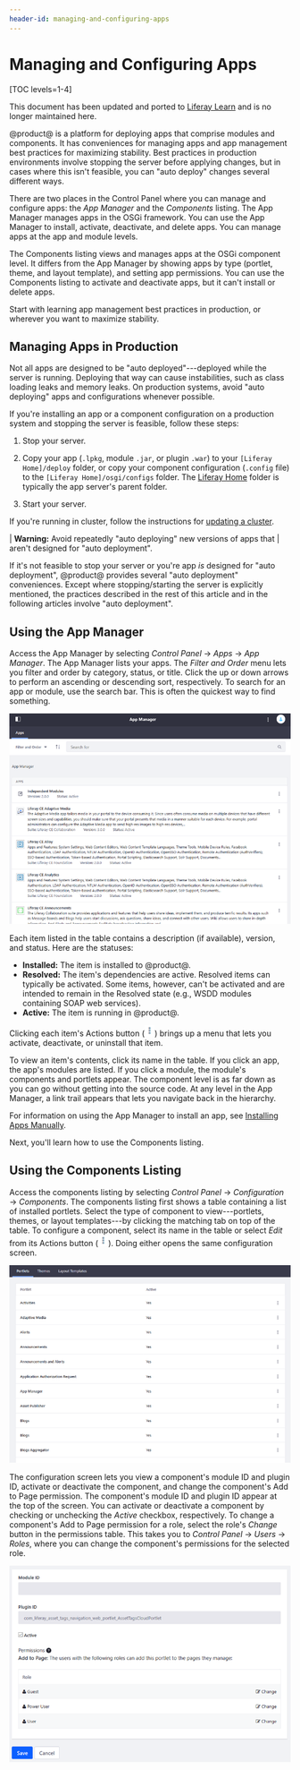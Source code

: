 ```yaml
---
header-id: managing-and-configuring-apps
---
```


# Managing and Configuring Apps

[TOC levels=1-4]

<aside class="alert alert-info">
  <span class="wysiwyg-color-blue120">This document has been updated and ported to <a href="https://learn.liferay.com/dxp/latest/en/system-administration/installing-and-managing-apps/managing-apps.html">Liferay Learn</a> and is no longer maintained here.</span>
</aside>

@product@ is a platform for deploying apps that comprise modules and components.
It has conveniences for managing apps and app management best practices for
maximizing stability. Best practices in production environments involve stopping
the server before applying changes, but in cases where this isn't feasible, you
can "auto deploy" changes several different ways.

There are two places in the Control Panel where you can manage and configure
apps: the *App Manager* and the *Components* listing. The App Manager manages
apps in the OSGi framework. You can use the App Manager to install, activate,
deactivate, and delete apps. You can manage apps at the app and module levels.

The Components listing views and manages apps at the OSGi component level. It
differs from the App Manager by showing apps by type (portlet, theme, and layout
template), and setting app permissions. You can use the Components listing to
activate and deactivate apps, but it can't install or delete apps.

Start with learning app management best practices in production, or wherever you
want to maximize stability.

## Managing Apps in Production

Not all apps are designed to be "auto deployed"---deployed while the server is
running. Deploying that way can cause instabilities, such as class loading leaks
and memory leaks. On production systems, avoid "auto deploying" apps and
configurations whenever possible.

If you're installing an app or a component configuration on a production system
and stopping the server is feasible, follow these steps:

1.  Stop your server.

2.  Copy your app (`.lpkg`, module `.jar`, or plugin `.war`) to your `[Liferay
    Home]/deploy` folder, or copy your component configuration (`.config` file)
    to the `[Liferay Home]/osgi/configs` folder. The [Liferay
    Home](/docs/7-2/deploy/-/knowledge_base/d/liferay-home) folder is typically
    the app server's parent folder.

3.  Start your server.

If you're running in cluster, follow the instructions for
[updating a cluster](/docs/7-2/deploy/-/knowledge_base/d/updating-a-cluster).

| **Warning:** Avoid repeatedly "auto deploying" new versions of apps that
| aren't designed for "auto deployment".

If it's not feasible to stop your server or you're app *is* designed for "auto
deployment", @product@ provides several "auto deployment" conveniences. Except
where stopping/starting the server is explicitly mentioned, the practices
described in the rest of this article and in the following articles involve
"auto deployment".

## Using the App Manager

Access the App Manager by selecting *Control Panel* &rarr; *Apps* &rarr; *App
Manager*. The App Manager lists your apps. The *Filter and Order* menu lets you
filter and order by category, status, or title. Click the up or down arrows to
perform an ascending or descending sort, respectively. To search for an app or
module, use the search bar. This is often the quickest way to find something.

![Figure 1: The App Manager lets you manage the apps, modules, and components installed in your @product@ instance.](../../images/app-manager.png)

Each item listed in the table contains a description (if available), version,
and status. Here are the statuses:

-   **Installed:** The item is installed to @product@.
-   **Resolved:** The item's dependencies are active. Resolved items can
    typically be activated. Some items, however, can't be  activated and are
    intended to remain in the Resolved state (e.g., WSDD modules containing
    SOAP web services).
-   **Active:** The item is running in @product@.

Clicking each item's Actions button (![Actions](../../images/icon-actions.png))
brings up a menu that lets you activate, deactivate, or uninstall that item.

To view an item's contents, click its name in the table. If you click an app,
the app's modules are listed. If you click a module, the module's components and
portlets appear. The component level is as far down as you can go without
getting into the source code. At any level in the App Manager, a link trail
appears that lets you navigate back in the hierarchy.

For information on using the App Manager to install an app, see  [Installing
Apps Manually](/docs/7-2/user/-/knowledge_base/u/installing-apps-manually).

Next, you'll learn how to use the Components listing.

## Using the Components Listing

Access the components listing by selecting *Control Panel* &rarr;
*Configuration* &rarr; *Components*. The components listing first shows a table
containing a list of installed portlets. Select the type of component to
view---portlets, themes, or layout templates---by clicking the matching tab on
top of the table. To configure a component, select its name in the table or
select *Edit* from its Actions button
(![Actions](../../images/icon-actions.png)). Doing either opens the same
configuration screen.

![Figure 2: The components listing lets you manage the portlets, themes, and layout templates installed in your @product@ instance.](../../images/components-list.png)

The configuration screen lets you view a component's module ID and plugin ID,
activate or deactivate the component, and change the component's Add to Page
permission. The component's module ID and plugin ID appear at the top of the
screen. You can activate or deactivate a component by checking or unchecking the
*Active* checkbox, respectively. To change a component's Add to Page permission
for a role, select the role's *Change* button in the permissions table. This
takes you to *Control Panel* &rarr; *Users* &rarr; *Roles*, where you can change
the component's permissions for the selected role.

![Figure 3: You can activate or deactivate a component, and change its permissions.](../../images/components-configuration.png)
